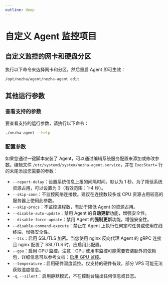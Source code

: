 ```yaml
---
outline: deep
---
```

# 自定义 Agent 监控项目

## 自定义监控的网卡和硬盘分区

执行以下命令来选择网卡和分区，然后重启 Agent 即可生效：

```bash
/opt/nezha/agent/nezha-agent edit
```

## 其他运行参数

### 查看支持的参数
要查看支持的运行参数，请执行以下命令：
```bash
./nezha-agent --help
```

### 配置参数
如果您通过一键脚本安装了 Agent，可以通过编辑系统服务配置来添加或修改参数。编辑文件 `/etc/systemd/system/nezha-agent.service`，并在 `ExecStart=` 行的末尾添加您需要的参数：

- `--report-delay`：设置系统信息上报的间隔时间。默认为 1 秒。为了降低系统资源占用，可以设置为 3（有效范围：1-4 秒）。
- `--skip-conn`：不监控网络连接数。建议在连接数较多或 CPU 资源占用较高的服务器上使用此参数。
- `--skip-procs`：不监控进程数，有助于降低 Agent 的资源占用。
- `--disable-auto-update`：禁用 Agent 的**自动更新**功能，增强安全性。
- `--disable-force-update`：禁用 Agent 的**强制更新**功能，增强安全性。
- `--disable-command-execute`：禁止在 Agent 上执行任何定时任务或使用在线终端，增强安全性。
- `--tls`：启用 SSL/TLS 加密。当您使用 nginx 反向代理 Agent 的 gRPC 连接且 nginx 配置了 SSL/TLS 时，应启用此配置。
- `--gpu`：启用 GPU 监控。注意：GPU 使用率监控可能需要安装额外的依赖包，详细信息可以参考文档：[启用 GPU 监控](/guide/q9.html)。
- `--temperature`：启用硬件温度监控。仅支持的硬件有效，部分 VPS 可能无法获取温度信息。
- `-q`, `--silent`：启用静默模式，不在控制台输出任何信息或日志。